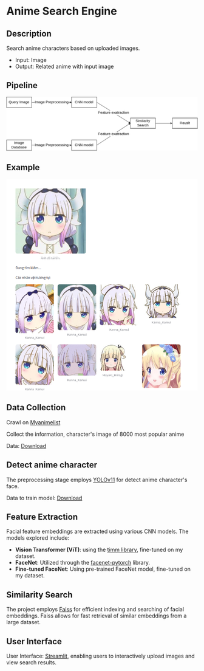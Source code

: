 # Anime Search Engine

## Description

Search anime characters based on uploaded images. 
- Input: Image
- Output: Related anime with input image

## Pipeline
![Pipeline Diagram](pipeline.png)  
## Example
![Example](example.png)  

## Data Collection

Crawl on [Myanimelist](https://myanimelist.net/)

Collect the information, character's image of 8000 most popular anime 

Data: [Download](https://huggingface.co/datasets/huyhamhoc/popular_anime_character)

## Detect anime character
The preprocessing stage employs [YOLOv11](https://github.com/ultralytics/ultralytics) for detect anime character's face.

Data to train model: [Download](https://huggingface.co/datasets/deepghs/anime_head_detection)

## Feature Extraction
Facial feature embeddings are extracted using various CNN models. The models explored include:
- **Vision Transformer (ViT)**: using the [timm library](https://github.com/rwightman/pytorch-image-models), fine-tuned on my dataset.
- **FaceNet**: Utilized through the [facenet-pytorch](https://github.com/timesler/facenet-pytorch) library.
- **Fine-tuned FaceNet**: Using pre-trained FaceNet model, fine-tuned on my dataset.


## Similarity Search

The project employs [Faiss](https://github.com/facebookresearch/faiss) for efficient indexing and searching of facial embeddings. Faiss allows for fast retrieval of similar embeddings from a large dataset.

## User Interface
User Interface: [Streamlit](https://streamlit.io/), enabling users to interactively upload images and view search results.
